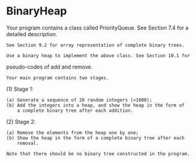 # BinaryHeap


Your program contains a class called PriorityQueue. See Section 7.4
for a detailed description.

    See Section 9.2 for array representation of complete binary trees.

    Use a binary heap to implement the above class. See Section 10.1 for
pseudo-codes of add and remove.

    Your main program contains two stages.

(1) Stage 1: 

    (a) Generate a sequence of 20 random integers (<1000);
    (b) Add the integers into a heap, and show the heap in the form of
        a complete binary tree after each addition.

(2) Stage 2:

    (a) Remove the elements from the heap one by one;
    (b) Show the heap in the form of a complete binary tree after each
        removal.

    Note that there should be no binary tree constructed in the program.
